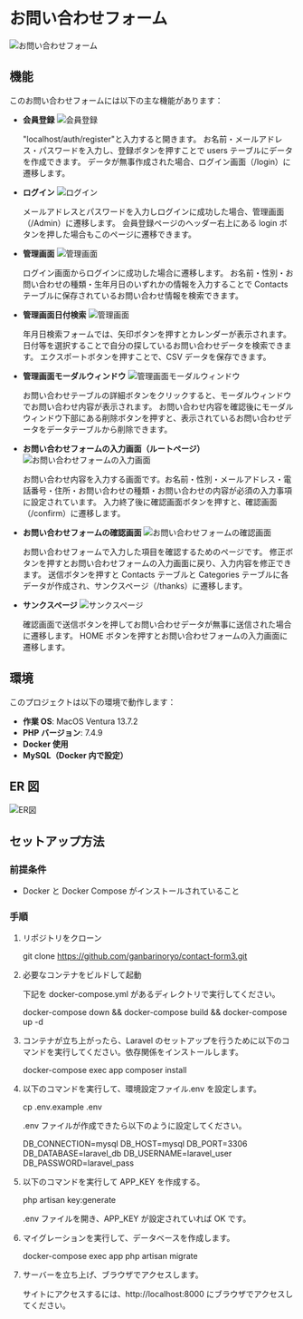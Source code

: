 # お問い合わせフォーム

![お問い合わせフォーム](https://github.com/ganbarinoryo/contact-form3/raw/main/src/public/images/contact.png?raw=true)

## 機能

このお問い合わせフォームには以下の主な機能があります：

- **会員登録**
  ![会員登録](https://github.com/ganbarinoryo/contact-form3/raw/main/src/public/images/register.png)

  "localhost/auth/register"と入力すると開きます。
  お名前・メールアドレス・パスワードを入力し、登録ボタンを押すことで users テーブルにデータを作成できます。
  データが無事作成された場合、ログイン画面（/login）に遷移します。

- **ログイン**
  ![ログイン](https://github.com/ganbarinoryo/contact-form3/raw/main/src/public/images/login.png)

  メールアドレスとパスワードを入力しログインに成功した場合、管理画面（/Admin）に遷移します。
  会員登録ページのヘッダー右上にある login ボタンを押した場合もこのページに遷移できます。

- **管理画面**
  ![管理画面](https://github.com/ganbarinoryo/contact-form3/raw/main/src/public/images/admin.png)

  ログイン画面からログインに成功した場合に遷移します。
  お名前・性別・お問い合わせの種類・生年月日のいずれかの情報を入力することで Contacts テーブルに保存されているお問い合わせ情報を検索できます。

- **管理画面日付検索**
  ![管理画面](https://github.com/ganbarinoryo/contact-form3/raw/main/src/public/images/admin_month.png)

  年月日検索フォームでは、矢印ボタンを押すとカレンダーが表示されます。
  日付等を選択することで自分の探しているお問い合わせデータを検索できます。
  エクスポートボタンを押すことで、CSV データを保存できます。

- **管理画面モーダルウィンドウ**
  ![管理画面モーダルウィンドウ](https://github.com/ganbarinoryo/contact-form3/raw/main/src/public/images/admin_modal.png)

  お問い合わせテーブルの詳細ボタンをクリックすると、モーダルウィンドウでお問い合わせ内容が表示されます。
  お問い合わせ内容を確認後にモーダルウィンドウ下部にある削除ボタンを押すと、表示されているお問い合わせデータをデータテーブルから削除できます。

- **お問い合わせフォームの入力画面（ルートページ）**
  ![お問い合わせフォームの入力画面](https://github.com/ganbarinoryo/contact-form3/raw/main/src/public/images/contact.png)

  お問い合わせ内容を入力する画面です。お名前・性別・メールアドレス・電話番号・住所・お問い合わせの種類・お問い合わせの内容が必須の入力事項に設定されています。
  入力終了後に確認画面ボタンを押すと、確認画面（/confirm）に遷移します。

- **お問い合わせフォームの確認画面**
  ![お問い合わせフォームの確認画面](https://github.com/ganbarinoryo/contact-form3/raw/main/src/public/images/confirm.png)

  お問い合わせフォームで入力した項目を確認するためのページです。
  修正ボタンを押すとお問い合わせフォームの入力画面に戻り、入力内容を修正できます。
  送信ボタンを押すと Contacts テーブルと Categories テーブルに各データが作成され、サンクスページ（/thanks）に遷移します。

- **サンクスページ**
  ![サンクスページ](https://github.com/ganbarinoryo/contact-form3/raw/main/src/public/images/thanks.png)

  確認画面で送信ボタンを押してお問い合わせデータが無事に送信された場合に遷移します。
  HOME ボタンを押すとお問い合わせフォームの入力画面に遷移します。

## 環境

このプロジェクトは以下の環境で動作します：

- **作業 OS**: MacOS Ventura 13.7.2
- **PHP バージョン**: 7.4.9
- **Docker 使用**
- **MySQL（Docker 内で設定）**

## ER 図

![ER図](https://github.com/ganbarinoryo/contact-form3/raw/main/src/public/images/ER.png)

## セットアップ方法

### 前提条件

- Docker と Docker Compose がインストールされていること

### 手順

1. リポジトリをクローン

   git clone https://github.com/ganbarinoryo/contact-form3.git

2. 必要なコンテナをビルドして起動

   下記を docker-compose.yml があるディレクトリで実行してください。

   docker-compose down && docker-compose build && docker-compose up -d

3. コンテナが立ち上がったら、Laravel のセットアップを行うために以下のコマンドを実行してください。依存関係をインストールします。

   docker-compose exec app composer install

4. 以下のコマンドを実行して、環境設定ファイル.env を設定します。

   cp .env.example .env

   .env ファイルが作成できたら以下のように設定してください。

   DB_CONNECTION=mysql
   DB_HOST=mysql
   DB_PORT=3306
   DB_DATABASE=laravel_db
   DB_USERNAME=laravel_user
   DB_PASSWORD=laravel_pass

5. 以下のコマンドを実行して APP_KEY を作成する。

   php artisan key:generate

   .env ファイルを開き、APP_KEY が設定されていれば OK です。

6. マイグレーションを実行して、データベースを作成します。

   docker-compose exec app php artisan migrate

7. サーバーを立ち上げ、ブラウザでアクセスします。

   サイトにアクセスするには、http://localhost:8000 にブラウザでアクセスしてください。
